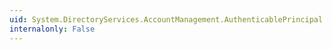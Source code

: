 ```yaml
---
uid: System.DirectoryServices.AccountManagement.AuthenticablePrincipal.AccountExpirationDate
internalonly: False
---
```

